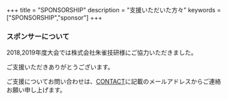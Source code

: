 +++
title = "SPONSORSHIP"
description = "支援いただいた方々"
keywords = ["SPONSORSHIP","sponsor"]
+++

### スポンサーについて

2018,2019年度大会では株式会社朱雀技研様にご協力いただきました。

ご支援いただきありがとうございます。

ご支援についてお問い合わせは、[CONTACT](/contact/)に記載のメールアドレスからご連絡お願い申し上げます。
